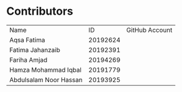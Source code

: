 # Contributors

<table>
  <tr>
    <td>Name</td>
    <td>ID</td>
    <td>GitHub Account</td>
  </tr>
   <tr>
     <td>Aqsa Fatima</td>
    <td>20192624</td>
    <td></td>
  </tr>
   <tr>
    <td>Fatima Jahanzaib</td>
    <td>20192391</td>
    <td></td>
  </tr>
    <tr>
    <td>Fariha Amjad</td>
    <td>20194269</td>
    <td></td>
  </tr>
    <tr>
    <td>Hamza Mohammad Iqbal </td>
    <td>20191779</td>
    <td></td>
  </tr>
  
  <tr>
    <td>Abdulsalam Noor Hassan</td>
    <td>20193925</td>
    <td></td>
    </tr>
</table>
